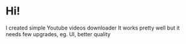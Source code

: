 # Hi!
I created simple Youtube videos downloader
It works pretty well but it needs few upgrades, eg. UI, better quality
